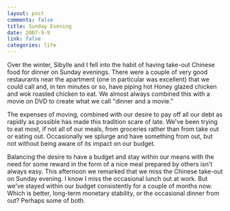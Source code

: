 ```yaml
--- 
layout: post
comments: false
title: Sunday Evening
date: 2007-9-9
link: false
categories: life
---
```

Over the winter, Sibylle and I fell into the habit of having take-out Chinese food for dinner on Sunday evenings.  There were a couple of very good restaurants near the apartment (one in particular was excellent) that we could call and, in ten minutes or so, have piping hot Honey glazed chicken and wok roasted chicken to eat.  We almost always combined this with a movie on DVD to create what we call "dinner and a movie."

The expenses of moving, combined with our desire to pay off all our debt as rapidly as possible has made this tradition scare of late.  We've been trying to eat most, if not all of our meals, from groceries rather than from take out or eating out.  Occasionally we splurge and have something from out, but not without being aware of its impact on our budget.

Balancing the desire to have a budget and stay within our means with the need for some reward in the form of a nice meal prepared by others isn't always easy.  This afternoon we remarked that we miss the Chinese take-out on Sunday evening.  I know I miss the occasional lunch out at work.  But we've stayed within our budget consistently for a couple of months now. Which is better, long-term monetary stability, or the occasional dinner from out?  Perhaps some of both.
